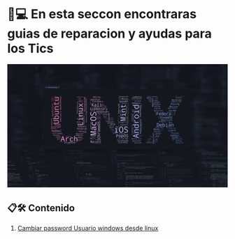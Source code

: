 # 🖤💻 En esta seccon encontraras guias de reparacion y ayudas para los Tics

![guias tics](./unix.jpg)

## 📋🛠️ Contenido

1. [Cambiar password Usuario windows desde linux](./passUserWindows/passUserWindows.md)
